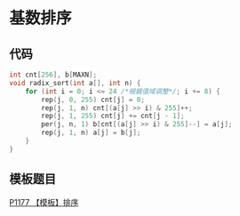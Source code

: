 # 基数排序

## 代码

```cpp
int cnt[256], b[MAXN];
void radix_sort(int a[], int n) {
    for (int i = 0; i <= 24 /*根据值域调整*/; i += 8) {
        rep(j, 0, 255) cnt[j] = 0;
        rep(j, 1, n) cnt[(a[j] >> i) & 255]++;
        rep(j, 1, 255) cnt[j] += cnt[j - 1];
        per(j, n, 1) b[cnt[(a[j] >> i) & 255]--] = a[j];
        rep(j, 1, n) a[j] = b[j];
    }
}
```

## 模板题目

[P1177 【模板】排序](https://www.luogu.com.cn/problem/P1177)